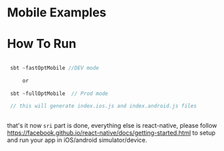 # Mobile Examples


# How To Run

```scala

 sbt ~fastOptMobile //DEV mode
 
     or 
 
 sbt ~fullOptMobile  // Prod mode
    
 // this will generate index.ios.js and index.android.js files
 
```

that's it now `sri` part is done, everything else is react-native, please follow https://facebook.github.io/react-native/docs/getting-started.html to setup and run your app in iOS/android simulator/device.  